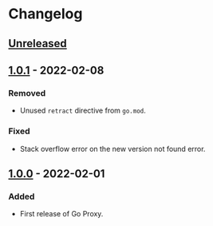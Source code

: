 # Changelog

## [Unreleased]

## [1.0.1] - 2022-02-08
### Removed
- Unused `retract` directive from `go.mod`.

### Fixed
- Stack overflow error on the new version not found error.

## [1.0.0] - 2022-02-01
### Added
- First release of Go Proxy.

[Unreleased]: https://github.com/livesport-tv/goproxy/compare/v1.0.1...master
[1.0.1]: https://github.com/livesport-tv/goproxy/compare/v1.0.0...v1.0.1
[1.0.0]: https://github.com/livesport-tv/goproxy/releases/tag/v1.0.0
